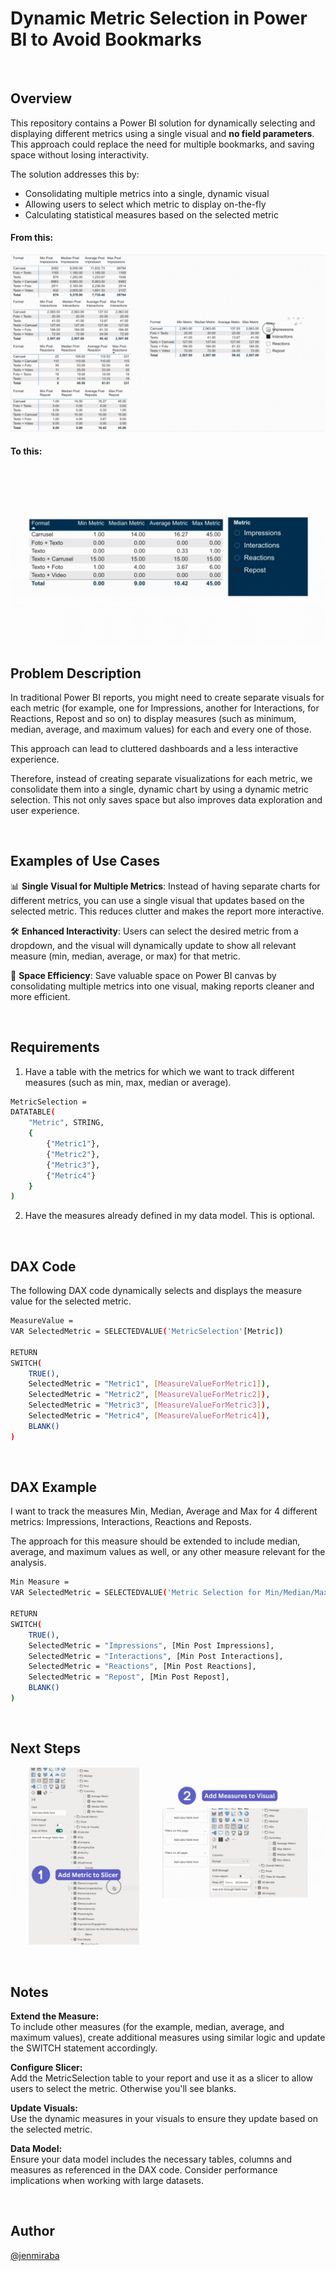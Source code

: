 

# Dynamic Metric Selection in Power BI to Avoid Bookmarks
&nbsp;
## Overview
This repository contains a Power BI solution for dynamically selecting and displaying different metrics using a single visual and **no field parameters**. This approach could replace the need for multiple bookmarks, and saving space without losing interactivity.

The solution addresses this by:
- Consolidating multiple metrics into a single, dynamic visual
- Allowing users to select which metric to display on-the-fly
- Calculating statistical measures based on the selected metric

#### From this:
![Alternate image text](./images/DAX6A.gif)  

#### To this:  
![Alternate image text](./images/DAX6B.gif)  



## Problem Description

In traditional Power BI reports, you might need to create separate visuals for each metric (for example, one for Impressions, another for Interactions, for Reactions, Repost and so on) to display measures (such as minimum, median, average, and maximum values) for each and every one of those. 

This approach can lead to cluttered dashboards and a less interactive experience.

Therefore, instead of creating separate visualizations for each metric, we consolidate them into a single, dynamic chart by using a dynamic metric selection. This not only saves space but also improves data exploration and user experience.  

&nbsp;  
## Examples of Use Cases

📊 **Single Visual for Multiple Metrics**: Instead of having separate charts for different metrics, you can use a single visual that updates based on the selected metric. This reduces clutter and makes the report more interactive.

🛠️ **Enhanced Interactivity**: Users can select the desired metric from a dropdown, and the visual will dynamically update to show all relevant measure (min, median, average, or max) for that metric.

💾 **Space Efficiency**: Save valuable space on Power BI canvas by consolidating multiple metrics into one visual, making reports cleaner and more efficient.

&nbsp;

## Requirements

1. Have a table with the metrics for which we want to track different measures (such as min, max, median or average).

```bash
MetricSelection = 
DATATABLE(
    "Metric", STRING,
    {  
        {"Metric1"}, 
        {"Metric2"},  
        {"Metric3"},  
        {"Metric4"}   
    }  
)
```

2. Have the measures already defined in my data model. This is optional.

&nbsp;
## DAX Code

The following DAX code dynamically selects and displays the measure value for the selected metric. 

```bash
MeasureValue = 
VAR SelectedMetric = SELECTEDVALUE('MetricSelection'[Metric])

RETURN
SWITCH(
    TRUE(),
    SelectedMetric = "Metric1", [MeasureValueForMetric1]),
    SelectedMetric = "Metric2", [MeasureValueForMetric2]),
    SelectedMetric = "Metric3", [MeasureValueForMetric3]),
    SelectedMetric = "Metric4", [MeasureValueForMetric4]),
    BLANK()
)
```
&nbsp;
## DAX Example

I want to track the measures Min, Median, Average and Max for 4 different metrics: Impressions, Interactions, Reactions and Reposts.

The approach for this measure should be extended to include median, average, and maximum values as well, or any other measure relevant for the analysis.

```bash
Min Measure = 
VAR SelectedMetric = SELECTEDVALUE('Metric Selection for Min/Median/Max/Avg by Format'[Metric])

RETURN
SWITCH(
    TRUE(),
    SelectedMetric = "Impressions", [Min Post Impressions],
    SelectedMetric = "Interactions", [Min Post Interactions],
    SelectedMetric = "Reactions", [Min Post Reactions],
    SelectedMetric = "Repost", [Min Post Repost],
    BLANK()
)
```
&nbsp;  
## Next Steps

![Alternate image text](./images/DAX6C.gif)


&nbsp;  
## Notes
**Extend the Measure:**  
To include other measures (for the example, median, average, and maximum values), create additional measures using similar logic and update the SWITCH statement accordingly.

**Configure Slicer:**  
Add the MetricSelection table to your report and use it as a slicer to allow users to select the metric. Otherwise you'll see blanks.

**Update Visuals:**  
Use the dynamic measures in your visuals to ensure they update based on the selected metric.

**Data Model:**  
Ensure your data model includes the necessary tables, columns and measures as referenced in the DAX code. Consider performance implications when working with large datasets.


&nbsp;
## Author
[@jenmiraba](https://github.com/jenmiraba)


